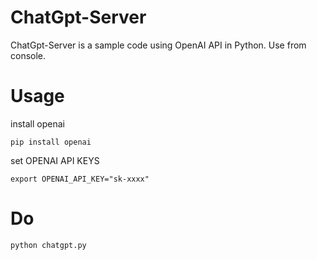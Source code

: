 # ChatGpt-Server
ChatGpt-Server is a sample code using OpenAI API in Python.
Use from console.
# Usage

install openai
```
pip install openai
```

set OPENAI API KEYS
```
export OPENAI_API_KEY="sk-xxxx"
```

# Do
```
python chatgpt.py
```